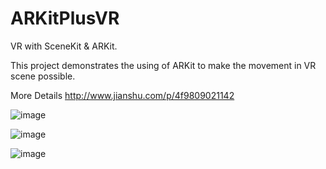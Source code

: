 # ARKitPlusVR
VR with SceneKit &amp; ARKit.

This project demonstrates the using of ARKit to make the movement in VR scene possible.

More Details
http://www.jianshu.com/p/4f9809021142

![image](https://github.com/WorkerAmo/ARKitPlusVR/blob/master/Demo.gif)

![image](https://github.com/WorkerAmo/ARKitPlusVR/blob/master/demo02.gif)

![image](https://github.com/WorkerAmo/ARKitPlusVR/blob/master/demo01.gif)


